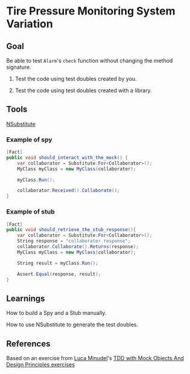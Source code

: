 # Tire Pressure Monitoring System Variation

## Goal
Be able to test `Alarm`'s `check` function without changing the method signature.

1. Test the code using test doubles created by you.

2. Test the code using test doubles created with a library.

## Tools
[NSubstitute](http://nsubstitute.github.io/)

### Example of spy
```csharp
[Fact]
public void should_interact_with_the_mock() {
    var collaborator = Substitute.For<Collaborator>();       
    MyClass myClass = new MyClass(collaborator);

    myClass.Run();

    collaborator.Received().Collaborate();
}
```

### Example of stub

```csharp
[Fact]
public void should_retrieve_the_stub_response(){
    var collaborator = Substitute.For<Collaborator>();
    String response = "collaborator response";
    collaborator.Collaborate().Returns(response);
    MyClass myClass = new MyClass(collaborator);

    String result = myClass.Run();

    Assert.Equal(response, result);
}
```

## Learnings
How to build a Spy and a Stub manually.

How to use NSubstitute to generate the test doubles.

## References

Based on an exercise from [Luca Minudel](https://twitter.com/lukadotnet?lang=en)'s [TDD with Mock Objects And Design Principles exercises](https://github.com/lucaminudel/TDDwithMockObjectsAndDesignPrinciples)
